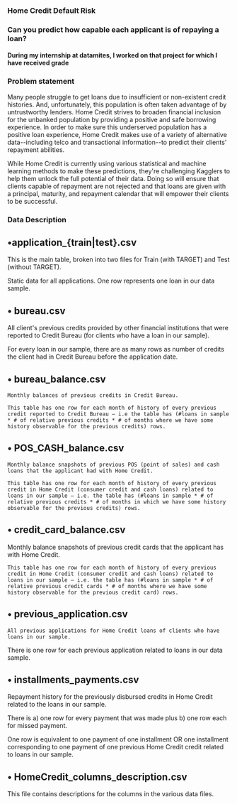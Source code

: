 ### Home Credit Default Risk
### Can you predict how capable each applicant is of repaying a loan?
#### During my internship at datamites, I worked on that project for which I have received grade 

### Problem statement

Many people struggle to get loans due to insufficient or non-existent credit histories. And, unfortunately, this population is often taken advantage of by untrustworthy lenders.
Home Credit strives to broaden financial inclusion for the unbanked population by providing a positive and safe borrowing experience. In order to make sure this underserved population has a positive loan experience, Home Credit makes use of a variety of alternative data--including telco and transactional information--to predict their clients' repayment abilities.

While Home Credit is currently using various statistical and machine learning methods to make these predictions, they're challenging Kagglers to help them unlock the full potential of their data. Doing so will ensure that clients capable of repayment are not rejected and that loans are given with a principal, maturity, and repayment calendar that will empower their clients to be successful.

### Data Description

## •application_{train|test}.csv

This is the main table, broken into two files for Train (with TARGET) and Test (without TARGET). 

Static data for all applications. One row represents one loan in our data sample.

## •	bureau.csv

All client's previous credits provided by other financial institutions that were reported to Credit Bureau (for clients who have a loan in our sample). 

For every loan in our sample, there are as many rows as number of credits the client had in Credit Bureau before the application date.

## •	bureau_balance.csv

	Monthly balances of previous credits in Credit Bureau. 
  
	This table has one row for each month of history of every previous credit reported to Credit Bureau – i.e the table has (#loans in sample * # of relative previous credits * # of months where we have some history observable for the previous credits) rows.

## •	POS_CASH_balance.csv

	Monthly balance snapshots of previous POS (point of sales) and cash loans that the applicant had with Home Credit. 
  
	This table has one row for each month of history of every previous credit in Home Credit (consumer credit and cash loans) related to loans in our sample – i.e. the table has (#loans in sample * # of relative previous credits * # of months in which we have some history observable for the previous credits) rows.

## •	credit_card_balance.csv

Monthly balance snapshots of previous credit cards that the applicant has with Home Credit. 

	This table has one row for each month of history of every previous credit in Home Credit (consumer credit and cash loans) related to loans in our sample – i.e. the table has (#loans in sample * # of relative previous credit cards * # of months where we have some history observable for the previous credit card) rows.

## •	previous_application.csv

	All previous applications for Home Credit loans of clients who have loans in our sample. 
  
There is one row for each previous application related to loans in our data sample.

## •	installments_payments.csv

Repayment history for the previously disbursed credits in Home Credit related to the loans in our sample. 

There is a) one row for every payment that was made plus b) one row each for missed payment. 

One row is equivalent to one payment of one installment OR one installment corresponding to one payment of one previous Home Credit credit related to loans in our sample.

## •	HomeCredit_columns_description.csv

This file contains descriptions for the columns in the various data files.



 
